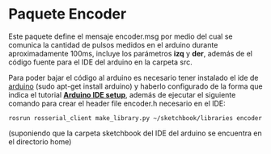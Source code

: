 Paquete Encoder
==============

Este paquete define el mensaje encoder.msg por medio del cual se comunica la cantidad de pulsos medidos en el arduino durante aproximadamente 100ms, incluye los parámetros **izq** y **der**, además de el código fuente para el IDE del arduino en la carpeta src.

Para poder bajar el código al arduino es necesario tener instalado el ide de [arduino](http://www.arduino.cc) (sudo apt-get install arduino) y haberlo configurado de la forma que indica el tutorial [**Arduino IDE setup**](http://www.ros.org/wiki/rosserial_arduino/Tutorials/Arduino%20IDE%20Setup), además de ejecutar el siguiente comando para crear el header file encoder.h necesario en el IDE:

<pre><code>rosrun rosserial_client make_library.py ~/sketchbook/libraries encoder</code></pre>

(suponiendo que la carpeta sketchbook del IDE del arduino se encuentra en el directorio home)
